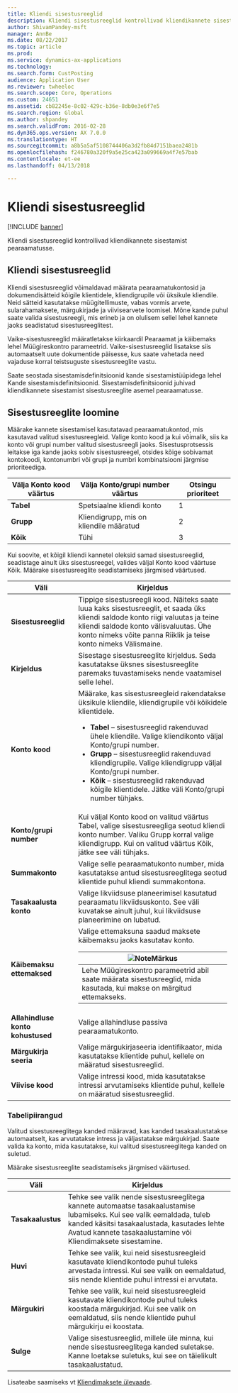 ```yaml
---
title: Kliendi sisestusreeglid
description: Kliendi sisestusreeglid kontrollivad kliendikannete sisestamist pearaamatusse.
author: ShivamPandey-msft
manager: AnnBe
ms.date: 08/22/2017
ms.topic: article
ms.prod: 
ms.service: dynamics-ax-applications
ms.technology: 
ms.search.form: CustPosting
audience: Application User
ms.reviewer: twheeloc
ms.search.scope: Core, Operations
ms.custom: 24651
ms.assetid: cb82245e-8c02-429c-b36e-8db0e3e6f7e5
ms.search.region: Global
ms.author: shpandey
ms.search.validFrom: 2016-02-28
ms.dyn365.ops.version: AX 7.0.0
ms.translationtype: HT
ms.sourcegitcommit: a8b5a5af5108744406a3d2fb84d7151baea2481b
ms.openlocfilehash: f246780a320f9a5e25ca423a099669a4f7e57bab
ms.contentlocale: et-ee
ms.lasthandoff: 04/13/2018

---
```


# <a name="customer-posting-profiles"></a>Kliendi sisestusreeglid

[!INCLUDE [banner](../includes/banner.md)]

Kliendi sisestusreeglid kontrollivad kliendikannete sisestamist pearaamatusse.

<a name="customer-posting-profiles"></a>Kliendi sisestusreeglid
-------------------------

Kliendi sisestusreeglid võimaldavad määrata pearaamatukontosid ja dokumendisätteid kõigile klientidele, kliendigrupile või üksikule kliendile. Neid sätteid kasutatakse müügitellimuste, vabas vormis arvete, sularahamaksete, märgukirjade ja viivisearvete loomisel. Mõne kande puhul saate valida sisestusreegli, mis erineb ja on olulisem sellel lehel kannete jaoks seadistatud sisestusreeglitest. 

Vaike-sisestusreeglid määratletakse kiirkaardil Pearaamat ja käibemaks lehel Müügireskontro parameetrid. Vaike-sisestusreeglid lisatakse siis automaatselt uute dokumentide päisesse, kus saate vahetada need vajaduse korral teistsuguste sisestusreeglite vastu.

Saate seostada sisestamisdefinitsioonid kande sisestamistüüpidega lehel Kande sisestamisdefinitsioonid. Sisestamisdefinitsioonid juhivad kliendikannete sisestamist sisestusreeglite asemel pearaamatusse.

## <a name="creating-a-posting-profile"></a>Sisestusreeglite loomine
Määrake kannete sisestamisel kasutatavad pearaamatukontod, mis kasutavad valitud sisestusreegleid. Valige konto kood ja kui võimalik, siis ka konto või grupi number valitud sisestusreegli jaoks. Sisestusprotsessis leitakse iga kande jaoks sobiv sisestusreegel, otsides kõige sobivamat kontokoodi, kontonumbri või grupi ja numbri kombinatsiooni järgmise prioriteediga.

| Välja **Konto kood** väärtus | Välja **Konto/grupi number** väärtus            | Otsingu prioriteet |
|------------------------------|-------------------------------------------------|-----------------|
| **Tabel**                    | Spetsiaalne kliendi konto                       | 1               |
| **Grupp**                    | Kliendigrupp, mis on kliendile määratud | 2               |
| **Kõik**                      | Tühi                                           | 3               |

Kui soovite, et kõigil kliendi kannetel oleksid samad sisestusreeglid, seadistage ainult üks sisestusreegel, valides väljal Konto kood väärtuse Kõik. Määrake sisestusreeglite seadistamiseks järgmised väärtused.

<table>
<thead>
<tr class="header">
<th>Väli</th>
<th>Kirjeldus</th>
</tr>
</thead>
<tbody>
<tr class="odd">
<td><strong>Sisestusreeglid</strong></td>
<td>Tippige sisestusreegli kood. Näiteks saate luua kaks sisestusreeglit, et saada üks kliendi saldode konto riigi valuutas ja teine kliendi saldode konto välisvaluutas. Ühe konto nimeks võite panna Riiklik ja teise konto nimeks Välismaine.</td>
</tr>
<tr class="even">
<td><strong>Kirjeldus</strong></td>
<td>Sisestage sisestusreeglite kirjeldus. Seda kasutatakse üksnes sisestusreeglite paremaks tuvastamiseks nende vaatamisel selle lehel.</td>
</tr>
<tr class="odd">
<td><strong>Konto kood</strong></td>
<td>Määrake, kas sisestusreegleid rakendatakse üksikule kliendile, kliendigrupile või kõikidele klientidele.
<ul>
<li><strong>Tabel</strong> – sisestusreeglid rakenduvad ühele kliendile. Valige kliendikonto väljal Konto/grupi number.</li>
<li><strong>Grupp</strong> – sisestusreeglid rakenduvad kliendigrupile. Valige kliendigrupp väljal Konto/grupi number.</li>
<li><strong>Kõik</strong> – sisestusreeglid rakenduvad kõigile klientidele. Jätke väli Konto/grupi number tühjaks.</li>
</ul></td>
</tr>
<tr class="even">
<td><strong>Konto/grupi number</strong></td>
<td>Kui väljal Konto kood on valitud väärtus Tabel, valige sisestusreegliga seotud kliendi konto number. Valiku Grupp korral valige kliendigrupp. Kui on valitud väärtus Kõik, jätke see väli tühjaks.</td>
</tr>
<tr class="odd">
<td><strong>Summakonto</strong></td>
<td>Valige selle pearaamatukonto number, mida kasutatakse antud sisestusreeglitega seotud klientide puhul kliendi summakontona.</td>
</tr>
<tr class="even">
<td><strong>Tasakaalusta konto</strong></td>
<td>Valige likviidsuse planeerimisel kasutatud pearaamatu likviidsuskonto. See väli kuvatakse ainult juhul, kui likviidsuse planeerimine on lubatud.</td>
</tr>
<tr class="odd">
<td><strong>Käibemaksu ettemaksed</strong></td>
<td>Valige ettemaksuna saadud maksete käibemaksu jaoks kasutatav konto.
<div class="alert">
<table>
<thead>
<tr class="header">
<th><img src="https://i-technet.sec.s-msft.com/areas/global/content/clear.gif" title="Paberraha" alt="Note" id="alert_note" class="cl_IC101471" /><strong>Märkus</strong></th>
</tr>
</thead>
<tbody>
<tr class="odd">
<td>Lehe Müügireskontro parameetrid abil saate määrata sisestusreeglid, mida kasutada, kui makse on märgitud ettemakseks.</td>
</tr>
</tbody>
</table>
</div></td>
</tr>
<tr class="even">
<td><strong>Allahindluse konto kohustused</strong></td>
<td>Valige allahindluse passiva pearaamatukonto.</td>
</tr>
<tr class="odd">
<td><strong>Märgukirja seeria</strong></td>
<td>Valige märgukirjaseeria identifikaator, mida kasutatakse klientide puhul, kellele on määratud sisestusreeglid.</td>
</tr>
<tr class="even">
<td><strong>Viivise kood</strong></td>
<td>Valige intressi kood, mida kasutatakse intressi arvutamiseks klientide puhul, kellele on määratud sisestusreeglid.</td>
</tr>
</tbody>
</table>

### 

### <a name="table-restrictions"></a>**Tabelipiirangud**

Valitud sisestusreeglitega kanded määravad, kas kanded tasakaalustatakse automaatselt, kas arvutatakse intress ja väljastatakse märgukirjad. Saate valida ka konto, mida kasutatakse, kui valitud sisestusreeglitega kanded on suletud.

Määrake sisestusreeglite seadistamiseks järgmised väärtused.

| Väli                 | Kirjeldus                                                                                                                                                                                                                                        |
|-----------------------|----------------------------------------------------------------------------------------------------------------------------------------------------------------------------------------------------------------------------------------------------|
| **Tasakaalustus**        | Tehke see valik nende sisestusreeglitega kannete automaatse tasakaalustamise lubamiseks. Kui see valik eemaldada, tuleb kanded käsitsi tasakaalustada, kasutades lehte Avatud kannete tasakaalustamine või Kliendimaksete sisestamine. |
| **Huvi**          | Tehke see valik, kui neid sisestusreegleid kasutavate kliendikontode puhul tuleks arvestada intressi. Kui see valik on eemaldatud, siis nende klientide puhul intressi ei arvutata.                                           |
| **Märgukiri** | Tehke see valik, kui neid sisestusreegleid kasutavate kliendikontode puhul tuleks koostada märgukirjad. Kui see valik on eemaldatud, siis nende klientide puhul märgukirju ei koostata.                                                 |
| **Sulge**             | Valige sisestusreeglid, millele üle minna, kui nende sisestusreeglitega kanded suletakse. Kanne loetakse suletuks, kui see on täielikult tasakaalustatud.                                                                           |



Lisateabe saamiseks vt [Kliendimaksete ülevaade](../cash-bank-management/tasks/customer-payment-overview.md).


